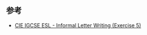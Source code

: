 ## 参考
- [CIE IGCSE ESL - Informal Letter Writing (Exercise 5)](https://www.youtube.com/watch?v=07fGkluF5-s)
